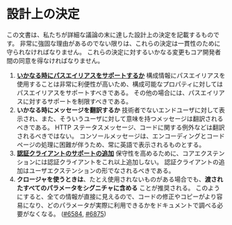 設計上の決定
============

この文書は、私たちが詳細な議論の末に達した設計上の決定を記載するものです。
非常に強固な理由があるのでない限りは、これらの決定は一貫性のために守られなければなりません。
これらの決定に対するいかなる変更もコア開発者間の同意を得なければなりません。

1. **[いかなる時にパスエイリアスをサポートするか](https://github.com/yiisoft/yii2/pull/3079#issuecomment-40312268)**
   構成情報にパスエイリアスを使用することは非常に利便性が高いため、構成可能なプロパティに対してはパスエイリアスをサポートすべきである。
   その他の場合には、パスエイリアスに対するサポートを制限すべきである。
2. **いかなる時にメッセージを翻訳するか**
   技術者でないエンドユーザに対して表示され、また、そういうユーザに対して意味を持つメッセージは翻訳されるべきである。
   HTTP ステータスメッセージ、コードに関する例外などは翻訳されるべきではない。
   コンソールメッセージは、エンコーディングとコードページの処理に困難が伴うため、常に英語で表示されるものとする。
3. **[認証クライアントのサポートの追加](https://github.com/yiisoft/yii2/issues/1652)**
   保守性を高めるために、コアエクステンションには認証クライアントをこれ以上追加しない。
   認証クライアントの追加はユーザエクステンションの形でなされるべきである。
4. **クロージャを使うときは**、たとえ使用されないものがある場合でも、**渡されたすべてのパラメータをシグニチャに含める** ことが推奨される。
   このようにすると、全ての情報が直接に見えるので、コードの修正やコピーがより容易になり、どのパラメータが実際に利用できるかをドキュメントで調べる必要がなくなる。
   ([#6584](https://github.com/yiisoft/yii2/pull/6584), [#6875](https://github.com/yiisoft/yii2/issues/6875))
